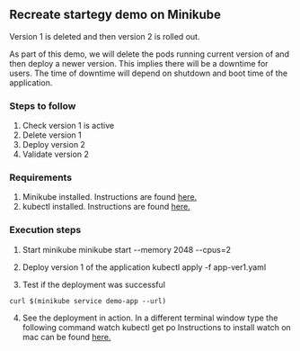 ## Recreate startegy demo on Minikube

Version 1 is deleted and then version 2 is rolled out.

As part of this demo, we will delete the pods running current version of and then deploy a newer version. This implies there will be a downtime for users. The time of downtime will depend on shutdown and boot time of the application.

### Steps to follow

1. Check version 1 is active
2. Delete version 1
3. Deploy version 2
4. Validate version 2

### Requirements

1. Minikube installed. Instructions are found [here.](https://minikube.sigs.k8s.io/docs/start/)
2. kubectl installed. Instructions are found [here.](https://kubernetes.io/docs/tasks/tools/install-kubectl/)

### Execution steps

1. Start minikube
minikube start --memory 2048 --cpus=2

2. Deploy version 1 of the application
kubectl apply -f app-ver1.yaml

3. Test if the deployment was successful
```
curl $(minikube service demo-app --url)

```

4. See the deployment in action. In a different terminal window type the following command
watch kubectl get po
Instructions to install watch on mac can be found [here.](https://osxdaily.com/2010/08/22/install-watch-command-on-os-x/)


